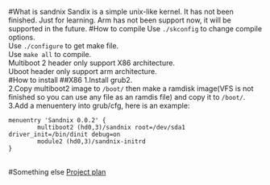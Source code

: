 #What is sandnix
Sandix is a simple unix-like kernel. It has not been finished. Just for learning.
Arm has not been support now, it will be supported in the future.
#How to compile
Use `./skconfig` to change compile options.<br />
Use `./configure` to get make file.<br />
Use `make all` to compile.<br />
Multiboot 2 header only support X86 architecture.<br />
Uboot header only support arm architecture.<br />
#How to install
##X86
1.Install grub2.<br />
2.Copy multiboot2 image to `/boot/` then make a ramdisk image(VFS is not finished so you can use any file as an ramdis file) and copy it to `/boot/`.<br />
3.Add a menuentery into grub/cfg, here is an example:
```
menuentry 'Sandnix 0.0.2' {
        multiboot2 (hd0,3)/sandnix root=/dev/sda1 driver_init=/bin/dinit debug=on
        module2 (hd0,3)/sandnix-initrd
}

```
<br />
#Something else
<a href="./doc/project-plan.md" >Project plan</a>
